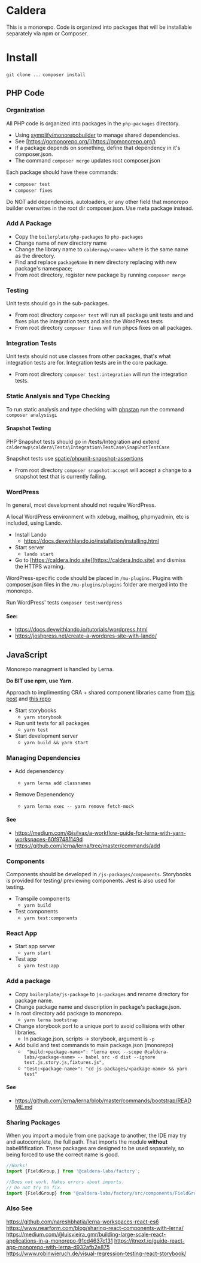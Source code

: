 # Caldera 
This is a monorepo. Code is organized into packages that will be installable separately via npm or Composer.


# Install
`git clone ...`
`composer install`


## PHP Code

### Organization
All PHP code is organized into packages in the `php-packages` directory. 

* Using [symplify/monorepobuilder](https://github.com/symplify/monorepobuilder) to manage shared dependencies.
* See [https://gomonorepo.org/](https://gomonorepo.org/)
* If a package depends on something, define that dependency in it's composer.json.
* The command `composer merge` updates root composer.json 

Each package should have these commands:
* `composer test` 
* `composer fixes`

Do NOT add dependencies, autoloaders, or any other field that monorepo builder overwrites in the root dir composer.json. Use meta package instead.

### Add A Package
* Copy the `boilerplate/php-packages` to `php-packages`
* Change name of new directory name
* Change the library name to `calderawp/<name>` where <name> is the same name as the directory.
* Find and replace `packageName` in new directory replacing with new package's namespace;
* From root directory, register new package by running `composer merge`

### Testing
Unit tests should go in the sub-packages.

* From root directory `composer test` will run all package unit tests and and fixes plus the integration tests and also the WordPress tests
* From root directory `composer fixes` will run phpcs fixes on all packages.

### Integration Tests
Unit tests should not use classes from other packages, that's what integration tests are for. Integration tests are in the core package.

* From root directory `composer test:integration` will run the integration tests.

### Static Analysis and Type Checking
To run static analysis and type checking with [phpstan](https://github.com/phpstan/phpstan) run the command `composer analysisgi`

#### Snapshot Testing
PHP Snapshot tests should go in /tests/Integration and extend `calderawp\caldera\Tests\Integration\TestCase\SnapShotTestCase`

Snapshot tests use [spatie/phpunit-snapshot-assertions](https://github.com/spatie/phpunit-snapshot-assertions)

* From root directory `composer snapshot:accept` will accept a change to a snapshot test that is currently failing.

### WordPress
In general, most development should not require WordPress. 

A local WordPress environment with xdebug, mailhog, phpmyadmin, etc is included, using Lando.

* Install Lando
    - https://docs.devwithlando.io/installation/installing.html
* Start server
    - `lando start`
* Go to [https://caldera.lndo.site](https://caldera.lndo.site) and dismiss the HTTPS warning.

WordPress-specific code should be placed in `/mu-plugins`. Plugins with composer.json files in the `/mu-plugins/plugins` folder are merged into the monorepo.

Run WordPress' tests `composer test:wordpress`

#### See:
* https://docs.devwithlando.io/tutorials/wordpress.html
* https://joshpress.net/create-a-wordpres-site-with-lando/

## JavaScript
Monorepo managment is handled by Lerna. 

__Do BIT use npm, use Yarn.__

Approach to implimenting CRA + shared component libraries came from [this post](https://itnext.io/guide-react-app-monorepo-with-lerna-d932afb2e875) and [this repo](https://github.com/nareshbhatia/lerna-workspaces-react-es6)

* Start storybooks
    - `yarn storybook`
* Run unit tests for all packages
    - `yarn test`
* Start development server
    - `yarn build && yarn start`
    
### Managing Dependencies

* Add depenendency
    - `yarn lerna add classnames`  
    
* Remove Depenendency
    - `yarn lerna exec -- yarn remove fetch-mock`
#### See
* https://medium.com/@jsilvax/a-workflow-guide-for-lerna-with-yarn-workspaces-60f97481149d
* https://github.com/lerna/lerna/tree/master/commands/add
 
### Components
Components should be developed in `/js-packages/components`. Storybooks is provided for testing/ previewing components. Jest is also used for testing.

* Transpile components
    - `yarn build`
 * Test components
     - `yarn test:components`   
### React App

* Start app server
    - `yarn start`
* Test app
    - `yarn test:app`
    
### Add a package
* Copy `boilerplate/js-package` to `js-packages` and rename directory for package name.
* Change package name and description in package's package.json.
* In root directory add package to monorepo.
    - `yarn lerna bootstrap`
* Change storybook port to a unique port to avoid collisions with other libraries.
    - In package.json, scripts -> storybook, argument is `-p`
* Add build and test commands to main package.json (monorepo)
    - ` "build:<package-name>": "lerna exec --scope @caldera-labs/<package-name> -- babel src -d dist --ignore test.js,story.js,fixtures.js",`
    - `"test:<package-name>": "cd js-packages/<package-name> && yarn test"`
#### See
* https://github.com/lerna/lerna/blob/master/commands/bootstrap/README.md

### Sharing Packages
When you import a module from one package to another, the IDE may try and autocomplete, the full path. That imports the module __without__ babelifification. These packages are designed to be used separately, so being forced to use the correct name is good.
 
```js
//Works!
import {FieldGroup,} from '@caldera-labs/factory';

//Does not work. Makes errors about imports.
// Do not try to fix.
import {FieldGroup} from "@caldera-labs/factory/src/components/FieldGroup";
```
### Also See
https://github.com/nareshbhatia/lerna-workspaces-react-es6
https://www.nearform.com/blog/sharing-react-components-with-lerna/
https://medium.com/@luisvieira_gmr/building-large-scale-react-applications-in-a-monorepo-91cd4637c131
https://itnext.io/guide-react-app-monorepo-with-lerna-d932afb2e875
https://www.robinwieruch.de/visual-regression-testing-react-storybook/
